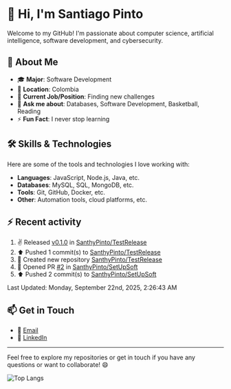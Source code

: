 # 👋 Hi, I'm Santiago Pinto

Welcome to my GitHub! I'm passionate about computer science, artificial intelligence, software development, and cybersecurity.

## 📌 About Me

- 🎓 **Major**: Software Development  
- 📍 **Location**: Colombia  
- 💼 **Current Job/Position**: Finding new challenges  
- 💬 **Ask me about**: Databases, Software Development, Basketball, Reading  
- ⚡ **Fun Fact**: I never stop learning  

## 🛠️ Skills & Technologies

Here are some of the tools and technologies I love working with:

- **Languages**: JavaScript, Node.js, Java, etc.  
- **Databases**: MySQL, SQL, MongoDB, etc.  
- **Tools**: Git, GitHub, Docker, etc.  
- **Other**: Automation tools, cloud platforms, etc.  

## :zap: Recent activity
<!--RECENT_ACTIVITY:start-->
1. ✌️ Released [v0.1.0](https://github.com/SanthyPinto/TestRelease/releases/tag/v0.1.0) in [SanthyPinto/TestRelease](https://github.com/SanthyPinto/TestRelease)<br>
2. ⬆️ Pushed 1 commit(s) to [SanthyPinto/TestRelease](https://github.com/SanthyPinto/TestRelease)<br>
3. 📔 Created new repository [SanthyPinto/TestRelease](https://github.com/SanthyPinto/TestRelease)<br>
4. 💪 Opened PR [#2](https://github.com/SanthyPinto/SetUpSoft/pull/2) in [SanthyPinto/SetUpSoft](https://github.com/SanthyPinto/SetUpSoft)<br>
5. ⬆️ Pushed 2 commit(s) to [SanthyPinto/SetUpSoft](https://github.com/SanthyPinto/SetUpSoft)<br>
<!--RECENT_ACTIVITY:end-->
<!--RECENT_ACTIVITY:last_update-->
Last Updated: Monday, September 22nd, 2025, 2:26:43 AM
<!--RECENT_ACTIVITY:last_update_end-->

## 📫 Get in Touch

- 📧 [Email](mailto:santi_pinto@outlook.com)  
- 💼 [LinkedIn](https://www.linkedin.com/in/santiago-pinto-rodriguez/)  

---

Feel free to explore my repositories or get in touch if you have any questions or want to collaborate! 😄

![Top Langs](https://github-readme-stats.vercel.app/api/top-langs/?username=SanthyPinto&layout=compact)
